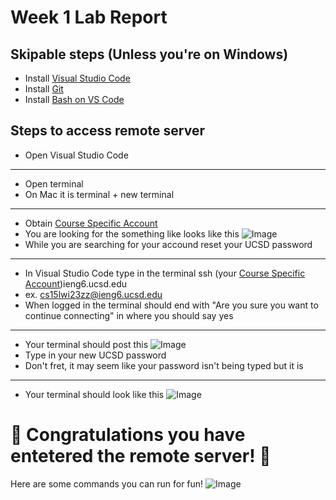 # Week 1 Lab Report
## Skipable steps (Unless you're on Windows)
- Install [Visual Studio Code](https://code.visualstudio.com/)
- Install [Git](https://gitforwindows.org/)
- Install [Bash on VS Code](https://stackoverflow.com/a/50527994)
## Steps to access remote server
- Open Visual Studio Code
- - -
- Open terminal
- On Mac it is terminal + new terminal
- - -
- Obtain [Course Specific Account](https://sdacs.ucsd.edu/~icc/index.php)
- You are looking for the something like looks like this
![Image](https://i.imgur.com/waVaDXR.png)
- While you are searching for your accound reset your UCSD password
- - -
- In Visual Studio Code type in the terminal ssh (your [Course Specific Account](https://sdacs.ucsd.edu/~icc/index.php))ieng6.ucsd.edu 
- ex. cs15lwi23zz@ieng6.ucsd.edu
- When logged in the terminal should end with "Are you sure you want to continue connecting" in where you should say yes
- - -
- Your terminal should post this
![Image](https://i.imgur.com/Xxynvvz.png)
- Type in your new UCSD password
- Don't fret, it may seem like your password isn't being typed but it is
- - -
- Your terminal should look like this
![Image](https://i.imgur.com/GmEkOMR.png)
# 🎉 Congratulations you have entetered the remote server! 🎉 
Here are some commands you can run for fun!
![Image](https://i.imgur.com/qr9E8kJ.png)
